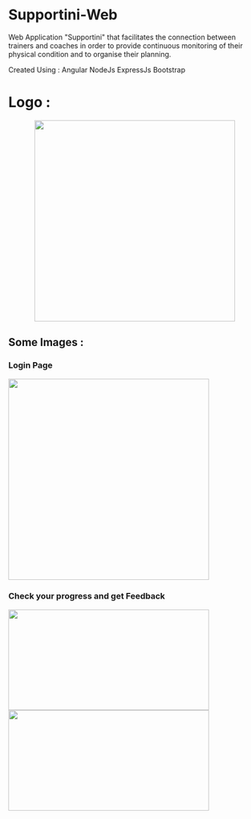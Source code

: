 # Supportini-Web
Web Application "Supportini" that facilitates the connection between trainers and coaches in order to provide continuous monitoring of their physical condition and to organise their planning. 
 
Created Using :
Angular 
NodeJs ExpressJs
Bootstrap
# Logo :

<div align="center">
<img src = "https://user-images.githubusercontent.com/110169371/209485659-4d5d0cb3-1eae-4d63-9b8d-a9b44b275835.png" width="400">
</div>

## Some Images : 
### Login Page
<img src = "https://user-images.githubusercontent.com/110169371/209474318-3a94c35f-fbee-48cc-9240-3de302e51f32.png" width="400">

### Check your progress and get Feedback
<img src = "https://user-images.githubusercontent.com/110169371/209474378-a113228a-15bc-4c05-8fe9-955000dc4882.png" width="400" height="200"> <img src = "https://user-images.githubusercontent.com/110169371/209474366-f3ba2404-3a41-4294-95ac-86ee3bdad86e.png" width="400" height="200">


